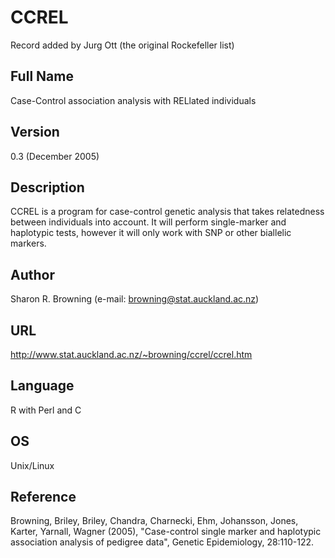 # CCREL
Record added by Jurg Ott (the original Rockefeller list)

## Full Name
Case-Control association analysis with RELlated individuals

## Version
0.3 (December 2005)

## Description
CCREL is a program for case-control genetic analysis that takes relatedness between individuals into account. It will perform single-marker and haplotypic tests, however it will only work with SNP or other biallelic markers.

## Author
Sharon R. Browning (e-mail: browning@stat.auckland.ac.nz)

## URL
http://www.stat.auckland.ac.nz/~browning/ccrel/ccrel.htm

## Language
R with Perl and C

## OS
Unix/Linux

## Reference
Browning, Briley, Briley, Chandra, Charnecki, Ehm, Johansson, Jones, Karter, Yarnall, Wagner (2005), "Case-control single marker and haplotypic association analysis of pedigree data", Genetic Epidemiology, 28:110-122.